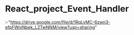 # React_project_Event_Handler
:-"https://drive.google.com/file/d/1RqLyMC-6zwn3-efpFWniNbek_L2TwNNM/view?usp=sharing"
